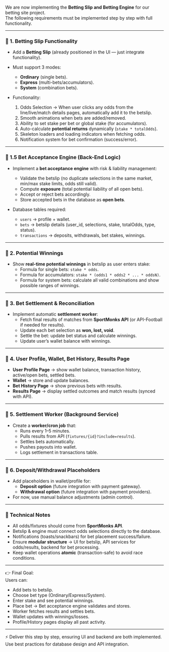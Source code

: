 We are now implementing the **Betting Slip and Betting Engine** for our betting site project.  
The following requirements must be implemented step by step with full functionality.  

---

### 🔹 1. Betting Slip Functionality  

- Add a **Betting Slip** (already positioned in the UI — just integrate functionality).  
- Must support 3 modes:  
  - **Ordinary** (single bets).  
  - **Express** (multi-bets/accumulators).  
  - **System** (combination bets).  

- Functionality:  
  1. Odds Selection → When user clicks any odds from the line/live/match details pages, automatically add it to the betslip.  
  2. Smooth animations when bets are added/removed.  
  3. Ability to set stake per bet or global stake (for accumulators).  
  4. Auto-calculate **potential returns** dynamically (`stake * totalOdds`).  
  5. Skeleton loaders and loading indicators when fetching odds.  
  6. Notification system for bet confirmation (success/error).  

---

### 🔹 1.5 Bet Acceptance Engine (Back-End Logic)  

- Implement a **bet acceptance engine** with risk & liability management:  
  - Validate the betslip (no duplicate selections in the same market, min/max stake limits, odds still valid).  
  - Compute **exposure** (total potential liability of all open bets).  
  - Accept or reject bets accordingly.  
  - Store accepted bets in the database as **open bets**.  

- Database tables required:  
  - `users` → profile + wallet.  
  - `bets` → betslip details (user_id, selections, stake, totalOdds, type, status).  
  - `transactions` → deposits, withdrawals, bet stakes, winnings.  

---

### 🔹 2. Potential Winnings  

- Show **real-time potential winnings** in betslip as user enters stake:  
  - Formula for single bets: `stake * odds`.  
  - Formula for accumulators: `stake * (odds1 * odds2 * ... * oddsN)`.  
  - Formula for system bets: calculate all valid combinations and show possible ranges of winnings.  

---

### 🔹 3. Bet Settlement & Reconciliation  

- Implement automatic **settlement worker**:  
  - Fetch final results of matches from **SportMonks API** (or API-Football if needed for results).  
  - Update each bet selection as **won, lost, void**.  
  - Settle the bet: update bet status and calculate winnings.  
  - Update user’s wallet balance with winnings.  

---

### 🔹 4. User Profile, Wallet, Bet History, Results Page  

- **User Profile Page** → show wallet balance, transaction history, active/open bets, settled bets.  
- **Wallet** → store and update balances.  
- **Bet History Page** → show previous bets with results.  
- **Results Page** → display settled outcomes and match results (synced with API).  

---

### 🔹 5. Settlement Worker (Background Service)  

- Create a **worker/cron job** that:  
  - Runs every 1–5 minutes.  
  - Pulls results from API (`fixtures/{id}?include=results`).  
  - Settles bets automatically.  
  - Pushes payouts into wallet.  
  - Logs settlement in transactions table.  

---

### 🔹 6. Deposit/Withdrawal Placeholders  

- Add placeholders in wallet/profile for:  
  - **Deposit option** (future integration with payment gateway).  
  - **Withdrawal option** (future integration with payment providers).  
- For now, use manual balance adjustments (admin control).  

---

### 🔹 Technical Notes  

- All odds/fixtures should come from **SportMonks API**.  
- Betslip & engine must connect odds selections directly to the database.  
- Notifications (toasts/snackbars) for bet placement success/failure.  
- Ensure **modular structure** → UI for betslip, API services for odds/results, backend for bet processing.  
- Keep wallet operations **atomic** (transaction-safe) to avoid race conditions.  

---

👉 Final Goal:  
Users can:  
- Add bets to betslip.  
- Choose bet type (Ordinary/Express/System).  
- Enter stake and see potential winnings.  
- Place bet → Bet acceptance engine validates and stores.  
- Worker fetches results and settles bets.  
- Wallet updates with winnings/losses.  
- Profile/History pages display all past activity.  

---

⚡ Deliver this step by step, ensuring UI and backend are both implemented. Use best practices for database design and API integration.

